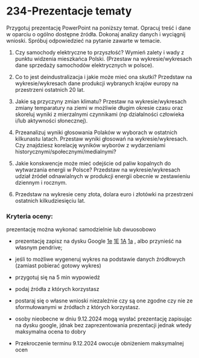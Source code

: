 # 234-Prezentacje tematy

Przygotuj prezentację PowerPoint na poniższy temat. Opracuj treść i dane w oparciu o ogólno dostępne źródła. Dokonaj analizy danych i wyciągnij wnioski. Spróbuj odpowiedzieć na pytanie zawarte w temacie.

1. Czy samochody elektryczne to przyszłość? Wymień zalety i wady z punktu widzenia mieszkańca Polski. (Przestaw na wykresie/wykresach dane sprzedaży samochodów elektrycznych w polsce).
<!-- https://e.autokult.pl/ktore-elektryki-najbardziej-lubia-polacy-jedna-marka-goruje-nad-reszta,7022235860728768a -->

2. Co to jest deindustralizacja i jakie może mieć ona skutki? Przedstaw na wykresie/wykresach dane produkcji wybranych krajów europy na przestrzeni ostatnich 20 lat.
<!-- https://kig.pl/aktualnosc-ekonomicz/wyniki-przemyslu-w-sierpniu-2024/ -->

3. Jakie są przyczyny zmian klimatu? Przestaw na wykresie/wykresach zmiany temparatury na ziemi w możliwie długim okresie czasu oraz skoreluj wyniki z mierzalnymi czynnikami (np działalności człowieka i/lub aktywności słonecznej).
<!-- https://eko.wprost.pl/10429366/prof-piotr-wolanski-o-zmianach-klimatu-winna-zmienna-aktywnosc-slonca.html -->

4. Przeanalizuj wyniki głosowania Polaków w wyborach w ostatnich kilkunastu latach. Przestaw wyniki głosowań na wykresie/wykresach. Czy znajdziesz korelację wyników wyborów z wydarzeniami historycznymi/społecznymi/medialnymi?
<!-- https://wybory.gov.pl/index/index.html -->

5. Jakie konskwencje może mieć odejście od paliw kopalnych do wytwarzania energii w Polsce? Przedstaw na wykresie/wykresach udział źródeł odnawialnych w produkcji energii obecnie w zestawieniu dziennym i rocznym.
<!-- https://stat.gov.pl/files/gfx/portalinformacyjny/pl/defaultaktualnosci/5485/10/4/1/energia_ze_zrodel_odnawialnych_w_2020_r..pdf -->

6. Przedstaw na wykresie ceny złota, dolara euro i złotówki na przestrzeni ostatnich kilkudziesięciu lat.
<!-- https://nbp.pl/statystyka-i-sprawozdawczosc/kursy -->

<!--

### Alternatywny temat: 
Zaproponuj temat prezentacji dotyczącej jednego z zagrożeń, na jakie są narażeni uzytkownicy internetu. Przygotuj prezetację PowerPoint na temat jednego/lub kilku zagrożeń w sieci.
-->
### Kryteria oceny:

  prezentację można wykonać samodzielnie lub dwuosobowo

 * prezentację zapisz na dysku Google [1e](https://drive.google.com/drive/folders/11XycYjXIGGrUwkTPo0wS9cIGp920LpMU?usp=drive_link) 
 [1E](https://drive.google.com/drive/folders/1y9zdZvpfhf5KW2bGVN0xbmmKqPvmygYE?usp=drive_link) 
 [1A](https://drive.google.com/drive/folders/1ZtFTfVIyj26MuC-0Zo2PmDpLRLo5GRwb?usp=drive_link) 
 [1a](https://drive.google.com/drive/folders/14RUnNPNfyAM-3962h9GXlt6wEfeyNeg0?usp=drive_link)
  , albo przynieść na własnym pendrive;

  * jeśli to możliwe wygeneruj wykres na podstawie danych źródłowych (zamiast pobierać gotowy wykres)
  
  * przygotuj się na 5 min wypowiedź
  
  * podaj źródła z których korzystasz
  
  * postaraj się o własne wnioski niezależnie czy są one zgodne czy nie ze sformułowanymi w źródłach z których korzystasz.
  
  * osoby nieobecne w dniu 9.12.2024 mogą wysłać prezentację zapisując na dysku google, jdnak bez zaprezentowania prezentacji jednak wtedy maksymalna ocena to dobry

  * Przekroczenie terminu 9.12.2024 owocuje obniżeniem maksymalnej ocen


